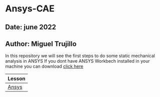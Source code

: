 # Ansys-CAE

## Date:  june 2022
## Author: Miguel Trujillo

In this repository we will see the first steps to do some static mechanical analysis in ANSYS
If you dont have ANSYS Workbech installed in your machine you can download [click here](https://www.ansys.com/academic/students/ansys-student)

| Lesson | 
|--------|
| [Ansys]() 
